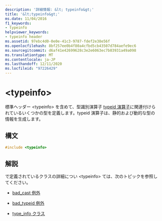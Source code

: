 ```yaml
---
description: '詳細情報: &lt; typeinfo&gt;'
title: '&lt;typeinfo&gt;'
ms.date: 11/04/2016
f1_keywords:
- typeinfo
helpviewer_keywords:
- typeinfo header
ms.assetid: 97ebc4d0-0e0e-41c3-9787-fdef2e38e56f
ms.openlocfilehash: 8bf257ee0b4f80a4cfbd5cb43507d784aefe9ec6
ms.sourcegitcommit: d6af41e42699628c3e2e6063ec7b03931a49a098
ms.translationtype: MT
ms.contentlocale: ja-JP
ms.lasthandoff: 12/11/2020
ms.locfileid: "97226429"
---
```

# <a name="lttypeinfogt"></a>&lt;typeinfo&gt;

標準ヘッダー \<typeinfo> を含めて、型識別演算子 [typeid 演算子](../cpp/typeid-operator.md)に関連付けられているいくつかの型を定義します。typeid 演算子は、静的および動的な型の情報を生成します。

## <a name="syntax"></a>構文

```cpp
#include <typeinfo>
```

## <a name="remarks"></a>解説

で定義されているクラスの詳細につい \<typeinfo> ては、次のトピックを参照してください。

- [bad_cast 例外](../cpp/bad-cast-exception.md)

- [bad_typeid 例外](../cpp/bad-typeid-exception.md)

- [type_info クラス](../cpp/type-info-class.md)
